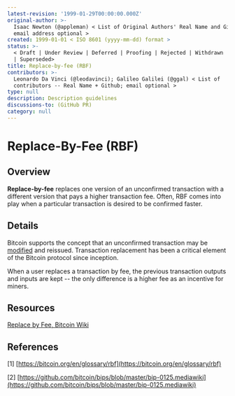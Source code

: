 ```yaml
---
latest-revision: '1999-01-29T00:00:00.000Z'
original-author: >-
  Isaac Newton (@appleman) < List of Original Authors' Real Name and Github;
  email address optional >
created: 1999-01-01 < ISO 8601 (yyyy-mm-dd) format >
status: >-
  < Draft | Under Review | Deferred | Proofing | Rejected | Withdrawn | Accepted
  | Superseded>
title: Replace-by-fee (RBF)
contributors: >-
  Leonardo Da Vinci (@leodavinci); Galileo Galilei (@ggal) < List of
  contributors -- Real Name + Github; email optional >
type: null
description: Description guidelines
discussions-to: (GitHub PR)
category: null
---
```


# Replace-By-Fee \(RBF\)

## Overview

**Replace-by-fee** replaces one version of an unconfirmed transaction with a different version that pays a higher transaction fee. Often, RBF comes into play when a particular transaction is desired to be confirmed faster.

## Details

Bitcoin supports the concept that an unconfirmed transaction may be [modified](transaction-malleability.md) and reissued. Transaction replacement has been a critical element of the Bitcoin protocol since inception. 

When a user replaces a transaction by fee, the previous transaction outputs and inputs are kept -- the only difference is a higher fee as an incentive for miners.

## Resources

[Replace by Fee, Bitcoin Wiki](https://en.bitcoin.it/wiki/Replace_by_fee)

## References

\[1\] [https://bitcoin.org/en/glossary/rbf](https://bitcoin.org/en/glossary/rbf)

\[2\] [https://github.com/bitcoin/bips/blob/master/bip-0125.mediawiki](https://github.com/bitcoin/bips/blob/master/bip-0125.mediawiki)

